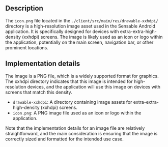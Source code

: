 ## Description

The `icon.png` file located in the `./client/src/main/res/drawable-xxhdpi/` directory is a high-resolution image asset used in the Sensable Android application. It is specifically designed for devices with extra-extra-high-density (xxhdpi) screens. The image is likely used as an icon or logo within the application, potentially on the main screen, navigation bar, or other prominent locations.


## Implementation details

The image is a PNG file, which is a widely supported format for graphics. The xxhdpi directory indicates that this image is intended for high-resolution devices, and the application will use this image on devices with screens that match this density.

* `drawable-xxhdpi`: A directory containing image assets for extra-extra-high-density (xxhdpi) screens.
* `icon.png`: A PNG image file used as an icon or logo within the application.

Note that the implementation details for an image file are relatively straightforward, and the main consideration is ensuring that the image is correctly sized and formatted for the intended use case.



